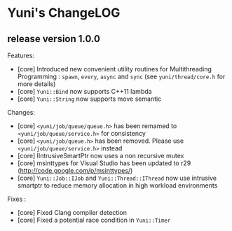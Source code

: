 Yuni's ChangeLOG
================


release version 1.0.0
---------------------

Features:

 * [core] Introduced new convenient utility routines for Multithreading Programming :
   `spawn`, `every`, `async` and `sync` (see `yuni/thread/core.h` for more details)
 * [core] `Yuni::Bind` now supports C++11 lambda
 * [core] `Yuni::String` now supports move semantic

Changes:

 * [core] `<yuni/job/queue/queue.h>` has been remamed to `<yuni/job/queue/service.h>` for consistency
 * [core] `<yuni/job/queue.h>` has been removed. Please use `<yuni/job/queue/service.h>` instead
 * [core] IIntrusiveSmartPtr now uses a non recursive mutex
 * [core] msinttypes for Visual Studio has been updated to r29 (http://code.google.com/p/msinttypes/)
 * [core] `Yuni::Job::IJob` and `Yuni::Thread::IThread` now use intrusive smartptr
   to reduce memory allocation in high workload environments

Fixes :

 * [core] Fixed Clang compiler detection
 * [core] Fixed a potential race condition in `Yuni::Timer`


